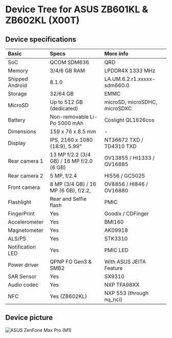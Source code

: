 # Device Tree for ASUS ZB601KL & ZB602KL (X00T)

## Device specifications

| Basic            | Specs                                     | More info                              |
|:---------------- |:----------------------------------------- |:-------------------------------------- |
| SoC              | QCOM SDM636                               | QRD                                    |
| Memory           | 3/4/6 GB RAM                              | LPDDR4X 1333 MHz                       |
| Shipped Android  | 8.1.0                                     | LA.UM.6.2.r1.xxxxx-sdm660.0            |
| Storage          | 32/64 GB                                  | EMMC                                   |
| MicroSD          | Up to 512 GB (dedicated)                  | microSD, microSDHC, microSDXC          |
| Battery          | Non-removable Li-Po 5000 mAh              | Coslight QL1626cos                     |
| Dimensions       | 159 x 76 x 8.5 mm                         | -                                      |
| Display          | IPS, 2160 x 1080 (18:9), 5.99"            | NT36672 TXD / TD4310 TXD               |
| Rear camera 1    | 13 MP f/2.2 (3/4 GB) / 16 MP f/2.0 (6 GB) | OV13855 / HI1333 / OV16885             |
| Rear camera 2    | 5 MP, f/2.4                               | HI556 / GC5025                         |
| Front camera     | 8 MP (3/4 GB) / 16 MP (6 GB), f/2.2,      | OV8856 / HI846 / OV16880               |
| Flashlight       | Rear and Selfie flash                     | PMIC                                   |
| FingerPrint      | Yes                                       | Goodix / CDFinger                      |
| Accelerometer    | Yes                                       | BMI160                                 |
| Magnetometer     | Yes                                       | AK09918                                |
| ALS/PS           | Yes                                       | STK3310                                |
| Notification LED | Yes                                       | PMIC LED                               |
| Power driver     | QPNP FG Gen3 & SMB2                       | With ASUS JEITA Feature                |
| SAR Sensor       | Yes                                       | SX9310                                 |
| Audio codec      | Yes                                       | NXP TFA98XX                            |
| NFC              | Yes (ZB602KL)                             | NXP 553 (through nq_nci)               |

## Device picture

![ASUS ZenFone Max Pro (M1)](https://i-cdn.phonearena.com/images/articles/320775-image/Asus-ZenFone-Max-Pro-M1.jpg)
